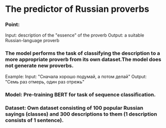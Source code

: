 # The predictor of Russian proverbs
### Point: 
Input: description of the "essence" of the proverb
Output: a suitable Russian-language proverb

### The model performs the task of classifying the description to a more appropriate proverb from its own dataset.The model does not generate new proverbs.

Example:
Input: "Сначала хорошо подумай, а потом делай"
Output: "Семь раз отмерь, один раз отрежь"

### Model: Pre-training BERT for task of sequence classification.
### Dataset: Own dataset consisting of 100 popular Russian sayings (classes) and 300 descriptions to them (1 description consists of 1 sentence).
